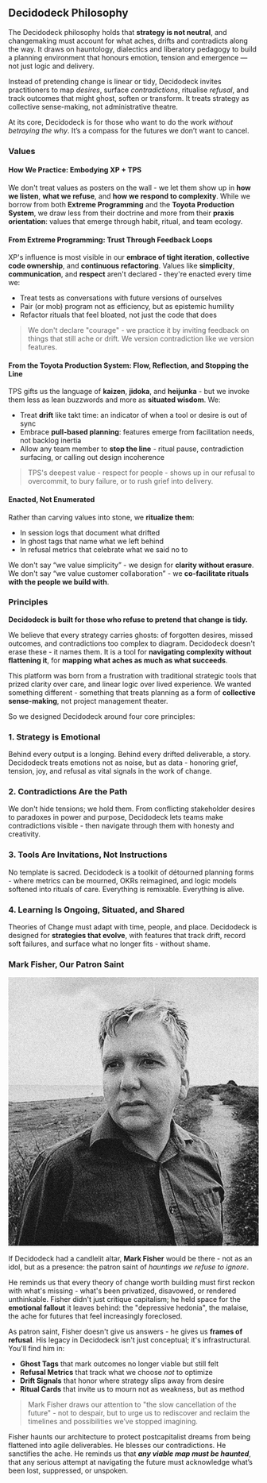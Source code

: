 ## Decidodeck Philosophy

The Decidodeck philosophy holds that **strategy is not neutral**, and changemaking must account for what aches, drifts and contradicts along the way. It draws on hauntology, dialectics and liberatory pedagogy to build a planning environment that honours emotion, tension and emergence — not just logic and delivery.

Instead of pretending change is linear or tidy, Decidodeck invites practitioners to map *desires*, surface *contradictions*, ritualise *refusal*, and track outcomes that might ghost, soften or transform. It treats strategy as collective sense-making, not administrative theatre.

At its core, Decidodeck is for those who want to do the work *without betraying the why*. It’s a compass for the futures we don’t want to cancel.

### Values

#### How We Practice: Embodying XP + TPS

We don't treat values as posters on the wall - we let them show up in **how we listen**, **what we refuse**, and **how we respond to complexity**. While we borrow from both **Extreme Programming** and the **Toyota Production System**, we draw less from their doctrine and more from their **praxis orientation**: values that emerge through habit, ritual, and team ecology.

#### From Extreme Programming: Trust Through Feedback Loops

XP's influence is most visible in our **embrace of tight iteration**, **collective code ownership**, and **continuous refactoring**. Values like **simplicity**, **communication**, and **respect** aren't declared - they're enacted every time we:

- Treat tests as conversations with future versions of ourselves
- Pair (or mob) program not as efficiency, but as epistemic humility
- Refactor rituals that feel bloated, not just the code that does

> We don't declare "courage" - we practice it by inviting feedback on things that still ache or drift. We version contradiction like we version features.

#### From the Toyota Production System: Flow, Reflection, and Stopping the Line

TPS gifts us the language of **kaizen**, **jidoka**, and **heijunka** - but we invoke them less as lean buzzwords and more as **situated wisdom**. We:

- Treat **drift** like takt time: an indicator of when a tool or desire is out of sync  
- Embrace **pull-based planning**: features emerge from facilitation needs, not backlog inertia  
- Allow any team member to **stop the line** - ritual pause, contradiction surfacing, or calling out design incoherence

> TPS's deepest value - respect for people - shows up in our refusal to overcommit, to bury failure, or to rush grief into delivery.

#### Enacted, Not Enumerated

Rather than carving values into stone, we **ritualize them**:  
- In session logs that document what drifted  
- In ghost tags that name what we left behind  
- In refusal metrics that celebrate what we said no to

We don't say “we value simplicity” - we design for **clarity without erasure**. We don't say “we value customer collaboration” - we **co-facilitate rituals with the people we build with**.

### Principles

**Decidodeck is built for those who refuse to pretend that change is tidy.**

We believe that every strategy carries ghosts: of forgotten desires, missed outcomes, and contradictions too complex to diagram. Decidodeck doesn't erase these - it names them. It is a tool for **navigating complexity without flattening it**, for **mapping what aches as much as what succeeds**.

This platform was born from a frustration with traditional strategic tools that prized clarity over care, and linear logic over lived experience. We wanted something different - something that treats planning as a form of **collective sense-making**, not project management theater.

So we designed Decidodeck around four core principles:

### 1. **Strategy is Emotional**

Behind every output is a longing. Behind every drifted deliverable, a story. Decidodeck treats emotions not as noise, but as data - honoring grief, tension, joy, and refusal as vital signals in the work of change.

### 2. **Contradictions Are the Path**

We don't hide tensions; we hold them. From conflicting stakeholder desires to paradoxes in power and purpose, Decidodeck lets teams make contradictions visible - then navigate through them with honesty and creativity.

### 3. **Tools Are Invitations, Not Instructions**

No template is sacred. Decidodeck is a toolkit of détourned planning forms - where metrics can be mourned, OKRs reimagined, and logic models softened into rituals of care. Everything is remixable. Everything is alive.

### 4. **Learning Is Ongoing, Situated, and Shared**

Theories of Change must adapt with time, people, and place. Decidodeck is designed for **strategies that evolve**, with features that track drift, record soft failures, and surface what no longer fits - without shame.

### Mark Fisher, Our Patron Saint

![Mark Fisher](/doc/mark_fisher.jpg)

If Decidodeck had a candlelit altar, **Mark Fisher** would be there - not as an idol, but as a presence: the patron saint of *hauntings we refuse to ignore*.

He reminds us that every theory of change worth building must first reckon with what's missing - what's been privatized, disavowed, or rendered unthinkable. Fisher didn't just critique capitalism; he held space for the **emotional fallout** it leaves behind: the "depressive hedonia", the malaise, the ache for futures that feel increasingly foreclosed.

As patron saint, Fisher doesn't give us answers - he gives us **frames of refusal**. His legacy in Decidodeck isn't just conceptual; it's infrastructural. You'll find him in:

- **Ghost Tags** that mark outcomes no longer viable but still felt
- **Refusal Metrics** that track what we choose *not* to optimize
- **Drift Signals** that honor where strategy slips away from desire
- **Ritual Cards** that invite us to mourn not as weakness, but as method

> Mark Fisher draws our attention to "the slow cancellation of the future" - not to despair, but to urge us to rediscover and reclaim the timelines and possibilities we’ve stopped imagining.

Fisher haunts our architecture to protect postcapitalist dreams from being flattened into agile deliverables. He blesses our contradictions. He sanctifies the ache. He reminds us that ***any viable map must be haunted***, that any serious attempt at navigating the future must acknowledge what’s been lost, suppressed, or unspoken.












